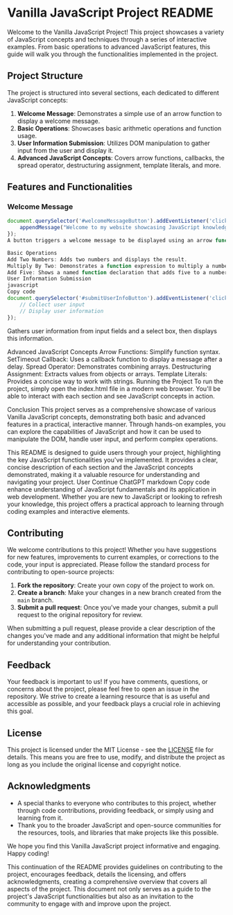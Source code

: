 # Vanilla JavaScript Project README

Welcome to the Vanilla JavaScript Project! This project showcases a variety of JavaScript concepts and techniques through a series of interactive examples. From basic operations to advanced JavaScript features, this guide will walk you through the functionalities implemented in the project.

## Project Structure

The project is structured into several sections, each dedicated to different JavaScript concepts:

1. **Welcome Message**: Demonstrates a simple use of an arrow function to display a welcome message.
2. **Basic Operations**: Showcases basic arithmetic operations and function usage.
3. **User Information Submission**: Utilizes DOM manipulation to gather input from the user and display it.
4. **Advanced JavaScript Concepts**: Covers arrow functions, callbacks, the spread operator, destructuring assignment, template literals, and more.

## Features and Functionalities

### Welcome Message

```javascript
document.querySelector('#welcomeMessageButton').addEventListener('click', () => {
    appendMessage("Welcome to my website showcasing JavaScript knowledge!");
});
A button triggers a welcome message to be displayed using an arrow function.

Basic Operations
Add Two Numbers: Adds two numbers and displays the result.
Multiply By Two: Demonstrates a function expression to multiply a number by two.
Add Five: Shows a named function declaration that adds five to a number.
User Information Submission
javascript
Copy code
document.querySelector('#submitUserInfoButton').addEventListener('click', () => {
    // Collect user input
    // Display user information
});
```
Gathers user information from input fields and a select box, then displays this information.

Advanced JavaScript Concepts
Arrow Functions: Simplify function syntax.
SetTimeout Callback: Uses a callback function to display a message after a delay.
Spread Operator: Demonstrates combining arrays.
Destructuring Assignment: Extracts values from objects or arrays.
Template Literals: Provides a concise way to work with strings.
Running the Project
To run the project, simply open the index.html file in a modern web browser. You'll be able to interact with each section and see JavaScript concepts in action.

Conclusion
This project serves as a comprehensive showcase of various Vanilla JavaScript concepts, demonstrating both basic and advanced features in a practical, interactive manner. Through hands-on examples, you can explore the capabilities of JavaScript and how it can be used to manipulate the DOM, handle user input, and perform complex operations.

This README is designed to guide users through your project, highlighting the key JavaScript functionalities you've implemented. It provides a clear, concise description of each section and the JavaScript concepts demonstrated, making it a valuable resource for understanding and navigating your project.
User
Continue 
ChatGPT
markdown
Copy code
enhance understanding of JavaScript fundamentals and its application in web development. Whether you are new to JavaScript or looking to refresh your knowledge, this project offers a practical approach to learning through coding examples and interactive elements.

## Contributing

We welcome contributions to this project! Whether you have suggestions for new features, improvements to current examples, or corrections to the code, your input is appreciated. Please follow the standard process for contributing to open-source projects:

1. **Fork the repository**: Create your own copy of the project to work on.
2. **Create a branch**: Make your changes in a new branch created from the `main` branch.
3. **Submit a pull request**: Once you've made your changes, submit a pull request to the original repository for review.

When submitting a pull request, please provide a clear description of the changes you've made and any additional information that might be helpful for understanding your contribution.

## Feedback

Your feedback is important to us! If you have comments, questions, or concerns about the project, please feel free to open an issue in the repository. We strive to create a learning resource that is as useful and accessible as possible, and your feedback plays a crucial role in achieving this goal.

## License

This project is licensed under the MIT License - see the [LICENSE](LICENSE) file for details. This means you are free to use, modify, and distribute the project as long as you include the original license and copyright notice.

## Acknowledgments

- A special thanks to everyone who contributes to this project, whether through code contributions, providing feedback, or simply using and learning from it.
- Thank you to the broader JavaScript and open-source communities for the resources, tools, and libraries that make projects like this possible.

We hope you find this Vanilla JavaScript project informative and engaging. Happy coding!

This continuation of the README provides guidelines on contributing to the project, encourages feedback, details the licensing, and offers acknowledgments, creating a comprehensive overview that covers all aspects of the project. This document not only serves as a guide to the project's JavaScript functionalities but also as an invitation to the community to engage with and improve upon the project.
